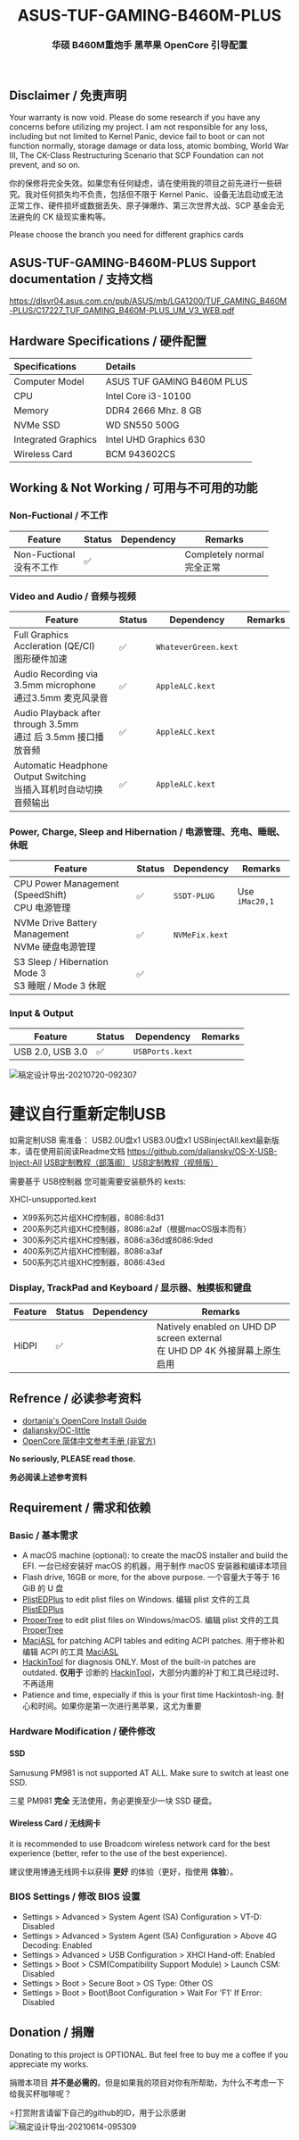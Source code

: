 <h1 align="center">ASUS-TUF-GAMING-B460M-PLUS</h1>
<h3 align="center">华硕 B460M重炮手 黑苹果 OpenCore 引导配置</h3>
<br>

## Disclaimer / 免责声明

Your warranty is now void. Please do some research if you have any concerns before utilizing my project. I am not responsible for any loss, including but not limited to Kernel Panic, device fail to boot or can not function normally, storage damage or data loss, atomic bombing, World War III, The CK-Class Restructuring Scenario that SCP Foundation can not prevent, and so on.

你的保修将完全失效。如果您有任何疑虑，请在使用我的项目之前先进行一些研究。我对任何损失均不负责，包括但不限于 Kernel Panic、设备无法启动或无法正常工作、硬件损坏或数据丢失、原子弹爆炸、第三次世界大战、SCP 基金会无法避免的 CK 级现实重构等。

Please choose the branch you need for different graphics cards

## ASUS-TUF-GAMING-B460M-PLUS  Support documentation / 支持文档 
https://dlsvr04.asus.com.cn/pub/ASUS/mb/LGA1200/TUF_GAMING_B460M-PLUS/C17227_TUF_GAMING_B460M-PLUS_UM_V3_WEB.pdf


## Hardware Specifications / 硬件配置

| Specifications | Details |
|:---|:---|
| Computer Model | ASUS TUF GAMING B460M PLUS |
| CPU | Intel Core i3-10100 |
| Memory | DDR4 2666 Mhz. 8 GB |
| NVMe SSD | WD SN550 500G |
| Integrated Graphics | Intel UHD Graphics 630 |
| Wireless Card | BCM 943602CS |

## Working & Not Working / 可用与不可用的功能

### Non-Fuctional / 不工作

| Feature | Status | Dependency | Remarks |
| --- | --- | --- | --- |
| Non-Fuctional<br>没有不工作 | ✅ |  | Completely normal<br>完全正常 |


### Video and Audio / 音频与视频

| Feature | Status | Dependency | Remarks |
| --- | --- | --- | --- |
| Full Graphics Accleration (QE/CI)<br>图形硬件加速 | ✅ | `WhateverGreen.kext` | |
| Audio Recording via 3.5mm microphone<br>通过3.5mm 麦克风录音 | ✅ | `AppleALC.kext` | |
| Audio Playback after through 3.5mm<br>通过 后 3.5mm 接口播放音频 | ✅ | `AppleALC.kext` | |
| Automatic Headphone Output Switching<br>当插入耳机时自动切换音频输出 | ✅ | `AppleALC.kext` | |


### Power, Charge, Sleep and Hibernation / 电源管理、充电、睡眠、休眠

| Feature | Status | Dependency | Remarks |
| --- | --- | --- | --- |
| CPU Power Management (SpeedShift)<br>CPU 电源管理 | ✅ | `SSDT-PLUG` | Use `iMac20,1` |
| NVMe Drive Battery Management<br>NVMe 硬盘电源管理 | ✅ | `NVMeFix.kext` | |
| S3 Sleep / Hibernation Mode 3<br>S3 睡眠 / Mode 3 休眠 | ✅ | 


### Input & Output

| Feature | Status | Dependency | Remarks |
| --- | --- | --- | --- |
| USB 2.0, USB 3.0 | ✅ | `USBPorts.kext` | |
![稿定设计导出-20210720-092307](https://user-images.githubusercontent.com/74492520/126248161-cc5e7a79-86ed-4e2a-be5b-d9d1cc6f7742.jpg)
# 建议自行重新定制USB
如需定制USB 需准备：
USB2.0U盘x1
USB3.0U盘x1
USBinjectAll.kext最新版本，请在使用前阅读Readme文档
https://github.com/daliansky/OS-X-USB-Inject-All
[USB定制教程（部落阁）](https://blog.daliansky.net/Intel-FB-Patcher-tutorial-and-insertion-pose.html )
[USB定制教程（视频版）](https://www.bilibili.com/video/BV1rt4y1y7Pb)

需要基于 USB控制器 您可能需要安装额外的 kexts:

XHCI-unsupported.kext
* X99系列芯片组XHC控制器，8086:8d31
* 200系列芯片组XHC控制器，8086:a2af（根据macOS版本而有）
* 300系列芯片组XHC控制器，8086:a36d或8086:9ded
* 400系列芯片组XHC控制器，8086:a3af
* 500系列芯片组XHC控制器，8086:43ed


### Display, TrackPad and Keyboard / 显示器、触摸板和键盘

| Feature | Status | Dependency | Remarks |
| --- | --- | --- | --- |
| HiDPI | ✅ | | Natively enabled on UHD DP  screen external<br>在 UHD DP 4K 外接屏幕上原生启用 |

## Refrence / 必读参考资料

- [dortania's OpenCore Install Guide](https://dortania.github.io/OpenCore-Install-Guide/)
- [daliansky/OC-little](https://github.com/daliansky/OC-little)
- [OpenCore 简体中文参考手册 (非官方)](https://oc.skk.moe)

**No seriously, PLEASE read those.**

**务必阅读上述参考资料**

## Requirement / 需求和依赖

### Basic / 基本需求

- A macOS machine (optional): to create the macOS installer and build the EFI.
  一台已经安装好 macOS 的机器，用于制作 macOS 安装器和编译本项目
- Flash drive, 16GB or more, for the above purpose.
  一个容量大于等于 16 GiB 的 U 盘
- [PlistEDPlus](https://github.com/ic005k/PlistEDPlus) to edit plist files on Windows.
  编辑 plist 文件的工具 [PlistEDPlus](https://github.com/ic005k/PlistEDPlus)
- [ProperTree](https://github.com/corpnewt/ProperTree) to edit plist files on Windows/macOS.
  编辑 plist 文件的工具 [ProperTree](https://github.com/corpnewt/ProperTree)
- [MaciASL](https://github.com/acidanthera/MaciASL) for patching ACPI tables and editing ACPI patches.
  用于修补和编辑 ACPI 的工具 [MaciASL](https://github.com/acidanthera/MaciASL)
- [HackinTool](https://github.com/headkaze/Hackintool) for diagnosis ONLY. Most of the built-in patches are outdated.
  **仅用于** 诊断的 [HackinTool](https://github.com/headkaze/Hackintool)，大部分内置的补丁和工具已经过时、不再适用
- Patience and time, especially if this is your first time Hackintosh-ing.
  耐心和时间。如果你是第一次进行黑苹果，这尤为重要

### Hardware Modification / 硬件修改

#### SSD

Samusung PM981 is not supported AT ALL. Make sure to switch at least one SSD.

三星 PM981 **完全** 无法使用，务必更换至少一块 SSD 硬盘。


#### Wireless Card / 无线网卡

it is recommended to use Broadcom wireless network card for the best experience (better, refer to the use of the best experience).

建议使用博通无线网卡以获得 **更好** 的体验（更好，指使用 **体验**）。


### BIOS Settings / 修改 BIOS 设置

- Settings > Advanced > System Agent (SA) Configuration > VT-D: Disabled
- Settings > Advanced > System Agent (SA) Configuration > Above 4G Decoding: Enabled
- Settings > Advanced > USB Configuration > XHCI Hand-off: Enabled
- Settings > Boot > CSM(Compatibility Support Module) > Launch CSM: Disabled
- Settings > Boot > Secure Boot > OS Type: Other OS
- Settings > Boot > Boot\Boot Configuration > Wait For 'F1' If Error: Disabled



## Donation / 捐赠

Donating to this project is OPTIONAL. But feel free to buy me a coffee if you appreciate my works.

捐赠本项目 **并不是必需的**。但是如果我的项目对你有所帮助，为什么不考虑一下给我买杯咖啡呢？

⭐️打赏附言请留下自己的github的ID，用于公示感谢
![稿定设计导出-20210614-095309](https://user-images.githubusercontent.com/74492520/121829906-639a2680-ccf6-11eb-880f-0259383d30e0.jpg)

